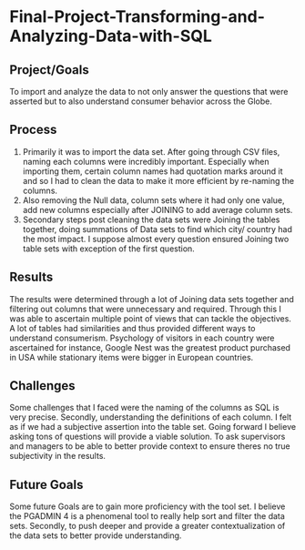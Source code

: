 # Final-Project-Transforming-and-Analyzing-Data-with-SQL

## Project/Goals
To import and analyze the data to not only answer the questions that were asserted but to also understand consumer behavior across the Globe. 

## Process
1. Primarily it was to import the data set. After going through CSV files, naming each columns were incredibly important. Especially when importing them, certain column names had quotation marks around it and so I had to clean the data to make it more efficient by re-naming the columns. 
2. Also removing the Null data, column sets where it had only one value, add new columns especially after JOINING to add average column sets. 
3. Secondary steps post cleaning the data sets were Joining the tables together, doing summations of Data sets to find which city/ country had the most impact. I suppose almost every question ensured Joining two table sets with exception of the first question.

## Results
The results were determined through a lot of Joining data sets together and filtering out columns that were unnecessary and required. Through this I was able to ascertain multiple point of views that can tackle the objectives. A lot of tables had similarities and thus provided different ways to understand consumerism. Psychology of visitors in each country were ascertained for instance, Google Nest was the greatest product purchased in USA while stationary items were bigger in European countries. 

## Challenges 
Some challenges that I faced were the naming of the columns as SQL is very precise. Secondly, understanding the definitions of each column. I felt as if we had a subjective assertion into the table set. Going forward I believe asking tons of questions will provide a viable solution. To ask supervisors and managers to be able to better provide context to ensure theres no true subjectivity in the results. 

## Future Goals
Some future Goals are to gain more proficiency with the tool set. I believe the PGADMIN 4 is a phenomenal tool to really help sort and filter the data sets. Secondly, to push deeper and provide a greater contextualization of the data sets to better provide understanding. 
